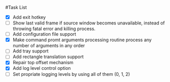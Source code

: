 #Task List

- [x] Add exit hotkey
- [ ] Show last valid frame if source window becomes unavailable,
 instead of throwing fatal error and killing process.
- [ ] Add configuration file support
- [x] Make command promt arguments processing routine process any number of 
arguments in any order
- [ ] Add tray support
- [ ] Add rectangle translation support
- [x] Repair top offset mechanism
- [x] Add log level control option
- [ ] Set propriate logging levels by using all of them (0, 1, 2)